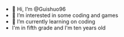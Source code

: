 - 👋 Hi, I’m @Guishuo96
- 👀 I’m interested in some coding and games
- 🌱 I’m currently learning on coding
- I'm in fifth grade and I'm ten years old

<!---
Guishuo96/Guishuo96 is a ✨ special ✨ repository because its `README.md` (this file) appears on your GitHub profile.
You can click the Preview link to take a look at your changes.
--->
